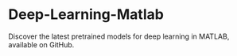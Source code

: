 # Deep-Learning-Matlab
Discover the latest pretrained models for deep learning in MATLAB, available on GitHub.
